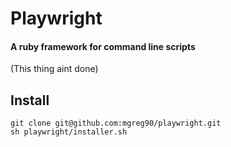 # Playwright
#### A ruby framework for command line scripts
(This thing aint done)

## Install
```shell
git clone git@github.com:mgreg90/playwright.git
sh playwright/installer.sh
```